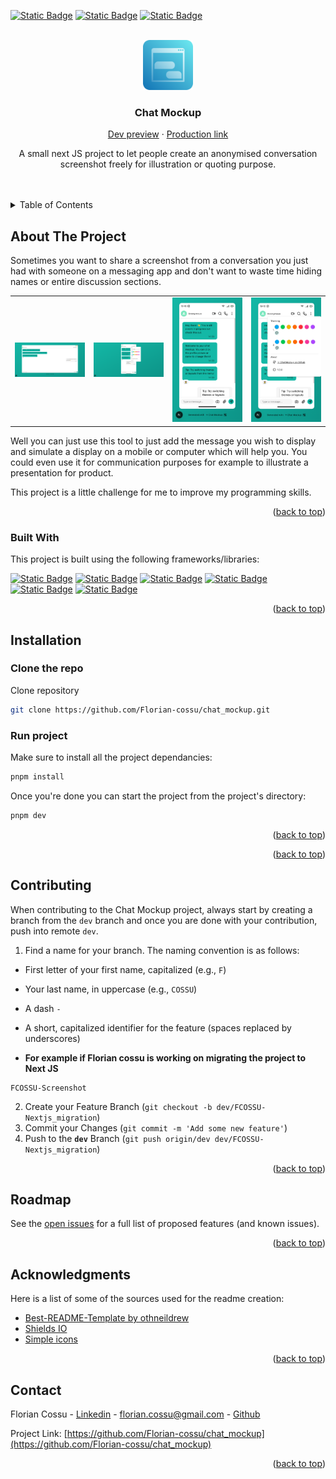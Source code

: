 <a id="readme-top"></a>

<!-- PROJECT SHIELDS -->

[![Static Badge](https://img.shields.io/badge/CONTRIBUTORS-1-blue)](https://github.com/Florian-cossu/chat_mockup/graphs/contributors)
[![Static Badge](https://img.shields.io/badge/VERSION-2.0-teal)](#)
[![Static Badge](https://img.shields.io/badge/OWNER-Florian%20Cossu-38bdf8)](https://github.com/Florian-cossu)

<!-- PROJECT LOGO -->
<br />
<div align="center">
  <a href="https://fcossu.chat-mockup.vercel.app/">
    <img src="public/icons/icon-any.svg" alt="Logo" width="80" height="80">
  </a>

  <h3 align="center">Chat Mockup</h3>
  <p align="center">
  <a href="https://fcossudev.chat-mockup.vercel.app/">Dev preview</a> 
  &middot; 
  <a href="https://fcossu.chat-mockup.vercel.app/">Production link</a>
  </p>
  <p align="center">
    A small next JS project to let people create an anonymised conversation screenshot freely for illustration or quoting purpose.
  </p>
  <br/>
</div>

<br/>

<!-- TABLE OF CONTENTS -->
<details>
  <summary>Table of Contents</summary>

- [About The Project](#about-the-project)
  - [Built With](#built-with)
- [Installation](#installation)
  - [Clone the repo](#clone-the-repo)
  - [Run project](#run-project)
  <!-- - [PWA](#pwa) -->
- [Contributing](#contributing)
- [Roadmap](#roadmap)
- [Acknowledgments](#acknowledgments)
- [Contact](#contact)
</details>

<!-- ABOUT THE PROJECT -->

## About The Project

<!-- ![image](public/imgs/product_screenshot.png) -->

Sometimes you want to share a screenshot from a conversation you just had with someone on a messaging app and don't want to waste time hiding names or entire discussion sections.

<table>
  <tr>
    <td><img src="public/screenshots/large_preview.png" width="200"/></td>
    <td><img src="public/screenshots/large_preview_2.png" width="200"/></td>
    <td><img src="public/screenshots/mobile_preview.png" width="200"/></td>
    <td><img src="public/screenshots/mobile_preview_2.png" width="200"/></td>
  </tr>
</table>

Well you can just use this tool to just add the message you wish to display and simulate a display on a mobile or computer which will help you. You could even use it for communication purposes for example to illustrate a presentation for product.

This project is a little challenge for me to improve my programming skills.

<p align="right">(<a href="#readme-top">back to top</a>)</p>

### Built With

This project is built using the following frameworks/libraries:

[![Static Badge](https://img.shields.io/badge/Tailwind-06B6D4?logo=tailwindcss&logoColor=white)](https://tailwindcss.com/)
[![Static Badge](https://img.shields.io/badge/Next%20JS-000000?logo=nextdotjs)](https://nextjs.org/)
[![Static Badge](https://img.shields.io/badge/React-61DAFB?logo=react&logoColor=black)](https://fr.react.dev/)
[![Static Badge](https://img.shields.io/badge/Shadcn%2FUI-black?logo=shadcnui&logoColor=white)](https://ui.shadcn.com/)
[![Static Badge](https://img.shields.io/badge/Lucide-F56565?logo=lucide&logoColor=white)](https://lucide.dev/icons/)
[![Static Badge](https://img.shields.io/badge/Google%20material%20font-4285F4?logo=googlefonts&logoColor=white)](https://fonts.google.com/icons?icon.size=24&icon.color=%235f6368&icon.query=date&icon.set=Material+Symbols&icon.style=Outlined)

<p align="right">(<a href="#readme-top">back to top</a>)</p>

<!-- INSTALLATION -->

## Installation

### Clone the repo

Clone repository

```bash
git clone https://github.com/Florian-cossu/chat_mockup.git
```

### Run project

Make sure to install all the project dependancies:

```bash
pnpm install
```

Once you're done you can start the project from the project's directory:

```bash
pnpm dev
```

<p align="right">(<a href="#readme-top">back to top</a>)</p>

<!-- PWA SECTION -->

<!-- ### PWA

This app is a PWA built with `next-pwa` (see [`app/manifest.json`](app/manifest.json)).

> ⚠️ Important Notice
> This app registers a **service worker** for PWA support. If you're switching projects or cloning
> another repo on `localhost`, make sure to:
>
> **Clear site data:**
> Chrome DevTools → `Application` tab → `Clear storage` → Click "Clear site data"
>
> **Unregister the service worker:**
> DevTools → `Application` tab → `Service Workers` → Click "Unregister"
>
> If you skip this, the browser might serve **stale cached content**, causing unexpected bugs. -->

<p align="right">(<a href="#readme-top">back to top</a>)</p>

<!-- CONTRIBUTING -->

## Contributing

When contributing to the Chat Mockup project, always start by creating a branch from the `dev` branch and once you are done with your contribution, push into remote `dev`.

1. Find a name for your branch. The naming convention is as follows:

- First letter of your first name, capitalized (e.g., `F`)

- Your last name, in uppercase (e.g., `COSSU`)

- A dash `-`

- A short, capitalized identifier for the feature (spaces replaced by underscores)

- **For example if Florian cossu is working on migrating the project to Next JS**

```
FCOSSU-Screenshot
```

2. Create your Feature Branch (`git checkout -b dev/FCOSSU-Nextjs_migration`)
3. Commit your Changes (`git commit -m 'Add some new feature'`)
4. Push to the **`dev`** Branch (`git push origin/dev dev/FCOSSU-Nextjs_migration`)

<p align="right">(<a href="#readme-top">back to top</a>)</p>

<!-- ROADMAP -->

## Roadmap

See the [open issues](https://github.com/Florian-cossu/chat_mockup/issues) for a full list of proposed features (and known issues).

<p align="right">(<a href="#readme-top">back to top</a>)</p>

<!-- ACKNOWLEDGMENTS -->

## Acknowledgments

Here is a list of some of the sources used for the readme creation:

- [Best-README-Template by othneildrew](https://github.com/othneildrew/Best-README-Template)
- [Shields IO](https://shields.io/badges/static-badge)
- [Simple icons](https://simpleicons.org/)

<p align="right">(<a href="#readme-top">back to top</a>)</p>

<!-- CONTACT -->

## Contact

Florian Cossu - [Linkedin](https://www.linkedin.com/in/florian-cossu/) - florian.cossu@gmail.com - [Github](https://github.com/Florian-cossu)

Project Link: [https://github.com/Florian-cossu/chat_mockup](https://github.com/Florian-cossu/chat_mockup)

<p align="right">(<a href="#readme-top">back to top</a>)</p>
